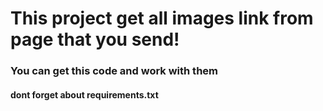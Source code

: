 <h1>This project get all images link from page that you send!</h1>

<h3>You can get this code and work with them</h3>

<h4>dont forget about requirements.txt</h4>
